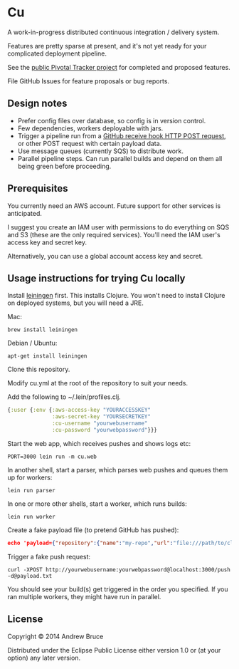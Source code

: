# Cu

A work-in-progress distributed continuous integration / delivery system.

Features are pretty sparse at present, and it's not yet ready for your
complicated deployment pipeline.

See the [public Pivotal Tracker project](https://www.pivotaltracker.com/s/projects/981848)
for completed and proposed features.

File GitHub Issues for feature proposals or bug reports.

## Design notes

* Prefer config files over database, so config is in version control.
* Few dependencies, workers deployable with jars.
* Trigger a pipeline run from a [GitHub receive hook HTTP POST request](https://help.github.com/articles/post-receive-hooks#the-payload),
or other POST request with certain payload data.
* Use message queues (currently SQS) to distribute work.
* Parallel pipeline steps.
Can run parallel builds and depend on them all being green before proceeding.

## Prerequisites

You currently need an AWS account.
Future support for other services is anticipated.

I suggest you create an IAM user with permissions to do everything on SQS and
S3 (these are the only required services).
You'll need the IAM user's access key and secret key.

Alternatively, you can use a global account access key and secret.

## Usage instructions for trying Cu locally

Install [leiningen](http://leiningen.org) first.
This installs Clojure.
You won't need to install Clojure on deployed systems, but you will need a JRE.

Mac:

```shell
brew install leiningen
```

Debian / Ubuntu:

```shell
apt-get install leiningen
```

Clone this repository.

Modify cu.yml at the root of the repository to suit your needs.

Add the following to ~/.lein/profiles.clj.

```clojure
{:user {:env {:aws-access-key "YOURACCESSKEY"
              :aws-secret-key "YOURSECRETKEY"
              :cu-username "yourwebusername"
              :cu-password "yourwebpassword"}}}
```

Start the web app, which receives pushes and shows logs etc:

```shell
PORT=3000 lein run -m cu.web
```

In another shell, start a parser, which parses web pushes and queues them up
for workers:

```shell
lein run parser
```

In one or more other shells, start a worker, which runs builds:

```shell
lein run worker
```

Create a fake payload file (to pretend GitHub has pushed):

```json
echo 'payload={"repository":{"name":"my-repo","url":"file:///path/to/cloned/cu"}}' > payload.txt
```

Trigger a fake push request:

```shell
curl -XPOST http://yourwebusername:yourwebpassword@localhost:3000/push -d@payload.txt
```

You should see your build(s) get triggered in the order you specified.
If you ran multiple workers, they might have run in parallel.

## License

Copyright © 2014 Andrew Bruce

Distributed under the Eclipse Public License either version 1.0 or (at
your option) any later version.
